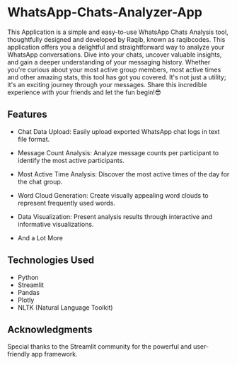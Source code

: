 # WhatsApp-Chats-Analyzer-App
This Application is a simple and easy-to-use WhatsApp Chats Analysis tool, thoughtfully designed and developed by Raqib, known as raqibcodes. This application offers you a delightful and straightforward way to analyze your WhatsApp conversations. Dive into your chats, uncover valuable insights, and gain a deeper understanding of your messaging history. Whether you're curious about your most active group members, most active times and other amazing stats, this tool has got you covered. It's not just a utility; it's an exciting journey through your messages. Share this incredible experience with your friends and let the fun begin!😎

## Features
- Chat Data Upload: Easily upload exported WhatsApp chat logs in text file format.

- Message Count Analysis: Analyze message counts per participant to identify the most active participants.

- Most Active Time Analysis: Discover the most active times of the day for the chat group.

- Word Cloud Generation: Create visually appealing word clouds to represent frequently used words.

- Data Visualization: Present analysis results through interactive and informative visualizations.

- And a Lot More

## Technologies Used
- Python
- Streamlit
- Pandas
- Plotly
- NLTK (Natural Language Toolkit)

## Acknowledgments
Special thanks to the Streamlit community for the powerful and user-friendly app framework.
